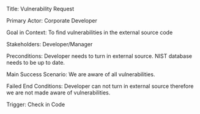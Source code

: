 Title: Vulnerability Request

Primary Actor: Corporate Developer

Goal in Context: To find vulnerabilities in the external source code

Stakeholders: Developer/Manager

Preconditions: Developer needs to turn in external source. NIST database needs to be up to date. 

Main Success Scenario: We are aware of all vulnerabilities.

Failed End Conditions: Developer can not turn in external source therefore we are not made aware of vulnerabilities. 

Trigger: Check in Code
